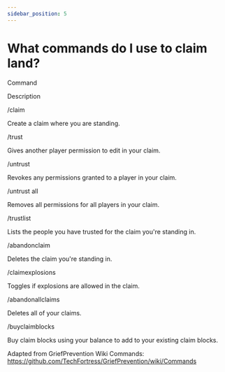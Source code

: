 ```yaml
---
sidebar_position: 5
---
```


# What commands do I use to claim land?
Command

Description

/claim

Create a claim where you are standing.

/trust

Gives another player permission to edit in your claim.

/untrust

Revokes any permissions granted to a player in your claim.

/untrust all

Removes all permissions for all players in your claim.

/trustlist

Lists the people you have trusted for the claim you're standing in.

/abandonclaim

Deletes the claim you're standing in.

/claimexplosions

Toggles if explosions are allowed in the claim.

/abandonallclaims

Deletes all of your claims.

/buyclaimblocks

Buy claim blocks using your balance to add to your existing claim blocks.

Adapted from GriefPrevention Wiki Commands: https://github.com/TechFortress/GriefPrevention/wiki/Commands
